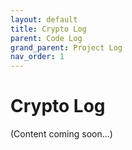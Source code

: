 ```yaml
---
layout: default
title: Crypto Log
parent: Code Log
grand_parent: Project Log
nav_order: 1
---
```


# Crypto Log

(Content coming soon...)
